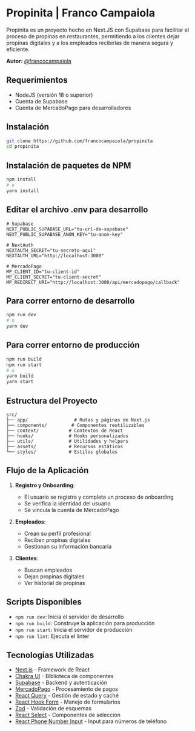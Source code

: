 # Propinita | Franco Campaiola

Propinita es un proyecto hecho en Next.JS con Supabase para facilitar el proceso de propinas en restaurantes, permitiendo a los clientes dejar propinas digitales y a los empleados recibirlas de manera segura y eficiente.


**Autor:** [@francocampaiola](https://twitter.com/francocampaiola)

## Requerimientos

- NodeJS (versión 18 o superior)
- Cuenta de Supabase
- Cuenta de MercadoPago para desarrolladores

## Instalación

```bash
git clone https://github.com/francocampaiola/propinita
cd propinita
```

## Instalación de paquetes de NPM

```bash
npm install
# o
yarn install
```

## Editar el archivo .env para desarrollo

```env
# Supabase
NEXT_PUBLIC_SUPABASE_URL="tu-url-de-supabase"
NEXT_PUBLIC_SUPABASE_ANON_KEY="tu-anon-key"

# NextAuth
NEXTAUTH_SECRET="tu-secreto-aqui"
NEXTAUTH_URL="http://localhost:3000"

# MercadoPago
MP_CLIENT_ID="tu-client-id"
MP_CLIENT_SECRET="tu-client-secret"
MP_REDIRECT_URI="http://localhost:3000/api/mercadopago/callback"
```

## Para correr entorno de desarrollo

```bash
npm run dev
# o
yarn dev
```

## Para correr entorno de producción

```bash
npm run build
npm run start
# o
yarn build
yarn start
```

## Estructura del Proyecto

```
src/
├── app/                 # Rutas y páginas de Next.js
├── components/         # Componentes reutilizables
├── context/           # Contextos de React
├── hooks/             # Hooks personalizados
├── utils/             # Utilidades y helpers
├── assets/            # Recursos estáticos
└── styles/            # Estilos globales
```

## Flujo de la Aplicación

1. **Registro y Onboarding**:
   - El usuario se registra y completa un proceso de onboarding
   - Se verifica la identidad del usuario
   - Se vincula la cuenta de MercadoPago

2. **Empleados**:
   - Crean su perfil profesional
   - Reciben propinas digitales
   - Gestionan su información bancaria

3. **Clientes**:
   - Buscan empleados
   - Dejan propinas digitales
   - Ver historial de propinas

## Scripts Disponibles

- `npm run dev`: Inicia el servidor de desarrollo
- `npm run build`: Construye la aplicación para producción
- `npm run start`: Inicia el servidor de producción
- `npm run lint`: Ejecuta el linter

## Tecnologías Utilizadas

- [Next.js](https://nextjs.org/) - Framework de React
- [Chakra UI](https://chakra-ui.com/) - Biblioteca de componentes
- [Supabase](https://supabase.com/) - Backend y autenticación
- [MercadoPago](https://www.mercadopago.com.ar/) - Procesamiento de pagos
- [React Query](https://tanstack.com/query/latest) - Gestión de estado y caché
- [React Hook Form](https://react-hook-form.com/) - Manejo de formularios
- [Zod](https://zod.dev/) - Validación de esquemas
- [React Select](https://react-select.com/) - Componentes de selección
- [React Phone Number Input](https://github.com/catamphetamine/react-phone-number-input) - Input para números de teléfono
